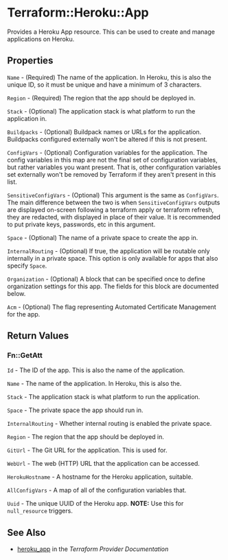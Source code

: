 # Terraform::Heroku::App

Provides a Heroku App resource. This can be used to
create and manage applications on Heroku.

## Properties

`Name` - (Required) The name of the application. In Heroku, this is also the
unique ID, so it must be unique and have a minimum of 3 characters.

`Region` - (Required) The region that the app should be deployed in.

`Stack` - (Optional) The application stack is what platform to run the application
in.

`Buildpacks` - (Optional) Buildpack names or URLs for the application.
Buildpacks configured externally won't be altered if this is not present.

`ConfigVars` - (Optional) Configuration variables for the application.
The config variables in this map are not the final set of configuration
variables, but rather variables you want present. That is, other
configuration variables set externally won't be removed by Terraform
if they aren't present in this list.

`SensitiveConfigVars` - (Optional) This argument is the same as `ConfigVars`.
The main difference between the two is when `SensitiveConfigVars` outputs
are displayed on-screen following a terraform apply or terraform refresh,
they are redacted, with <sensitive> displayed in place of their value.
It is recommended to put private keys, passwords, etc in this argument.

`Space` - (Optional) The name of a private space to create the app in.

`InternalRouting` - (Optional) If true, the application will be routable
only internally in a private space. This option is only available for apps
that also specify `Space`.

`Organization` - (Optional) A block that can be specified once to define
organization settings for this app. The fields for this block are
documented below.

`Acm` - (Optional) The flag representing Automated Certificate Management for the app.


## Return Values

### Fn::GetAtt

`Id` - The ID of the app. This is also the name of the application.

`Name` - The name of the application. In Heroku, this is also the.

`Stack` - The application stack is what platform to run the application.

`Space` - The private space the app should run in.

`InternalRouting` - Whether internal routing is enabled the private space.

`Region` - The region that the app should be deployed in.

`GitUrl` - The Git URL for the application. This is used for.

`WebUrl` - The web (HTTP) URL that the application can be accessed.

`HerokuHostname` - A hostname for the Heroku application, suitable.

`AllConfigVars` - A map of all of the configuration variables that.

`Uuid` - The unique UUID of the Heroku app. **NOTE:** Use this for `null_resource` triggers.

## See Also

* [heroku_app](https://www.terraform.io/docs/providers/heroku/r/app.html) in the _Terraform Provider Documentation_